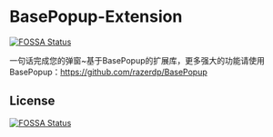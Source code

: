 # BasePopup-Extension
[![FOSSA Status](https://app.fossa.com/api/projects/git%2Bgithub.com%2Frazerdp%2FBasePopup-Extension.svg?type=shield)](https://app.fossa.com/projects/git%2Bgithub.com%2Frazerdp%2FBasePopup-Extension?ref=badge_shield)

一句话完成您的弹窗~基于BasePopup的扩展库，更多强大的功能请使用BasePopup：https://github.com/razerdp/BasePopup


## License
[![FOSSA Status](https://app.fossa.com/api/projects/git%2Bgithub.com%2Frazerdp%2FBasePopup-Extension.svg?type=large)](https://app.fossa.com/projects/git%2Bgithub.com%2Frazerdp%2FBasePopup-Extension?ref=badge_large)